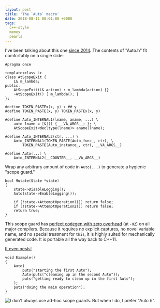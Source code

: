 ```yaml
---
layout: post
title: 'The `Auto` macro'
date: 2018-08-11 00:01:00 +0000
tags:
  c++-style
  memes
  pearls
---
```


I've been talking about this one [since 2014](https://www.youtube.com/watch?v=lKG1m2NkANM).
The contents of "Auto.h" fit comfortably on a single slide:

    #pragma once

    template<class L>
    class AtScopeExit {
        L& m_lambda;
    public:
        AtScopeExit(L& action) : m_lambda(action) {}
        ~AtScopeExit() { m_lambda(); }
    };

    #define TOKEN_PASTEx(x, y) x ## y
    #define TOKEN_PASTE(x, y) TOKEN_PASTEx(x, y)

    #define Auto_INTERNAL1(lname, aname, ...) \
        auto lname = [&]() { __VA_ARGS__; }; \
        AtScopeExit<decltype(lname)> aname(lname);

    #define Auto_INTERNAL2(ctr, ...) \
        Auto_INTERNAL1(TOKEN_PASTE(Auto_func_, ctr), \
            TOKEN_PASTE(Auto_instance_, ctr), __VA_ARGS__)

    #define Auto(...) \
        Auto_INTERNAL2(__COUNTER__, __VA_ARGS__)

Wrap any arbitrary amount of code in `Auto(...)` to generate a hygienic "scope guard."

    bool Mutate(State *state)
    {
        state->DisableLogging();
        Auto(state->EnableLogging());

        if (!state->AttemptOperation1()) return false;
        if (!state->AttemptOperation2()) return false;
        return true;
    }

This scope guard has [perfect codegen with zero overhead](https://godbolt.org/g/nr4BiK)
(at `-O2`) on all major compilers. Because it requires no explicit captures, no novel
variable name, and no special treatment for `this`, it is highly suited for
mechanically generated code. It is portable all the way back to C++11.

[It even nests!](https://godbolt.org/g/ZchqCG)

    void Example()
    {
        Auto(
            puts("starting the first Auto");
            Auto(puts("cleaning up in the second Auto"));
            puts("getting ready to clean up in the first Auto");
        );
        puts("doing the main operation");
    }

![I don't always use ad-hoc scope guards. But when I do, I prefer "Auto.h".](/blog/images/2018-08-11-ad-hoc-scope-guards.jpg)
